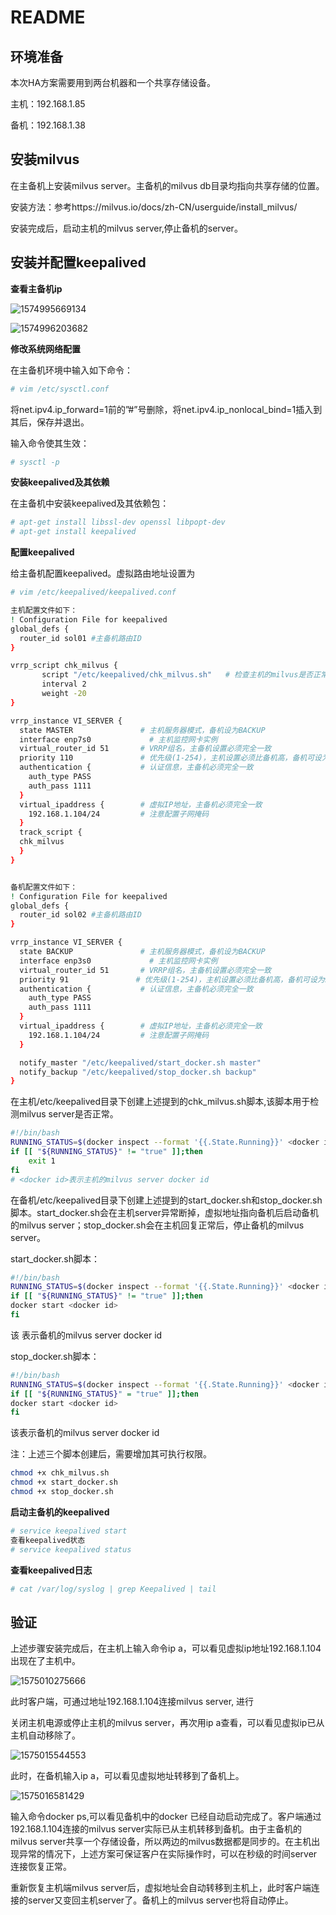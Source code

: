 # README

## 环境准备

本次HA方案需要用到两台机器和一个共享存储设备。

主机：192.168.1.85

备机：192.168.1.38



## 安装milvus

在主备机上安装milvus server。主备机的milvus db目录均指向共享存储的位置。

安装方法：参考https://milvus.io/docs/zh-CN/userguide/install_milvus/

安装完成后，启动主机的milvus server,停止备机的server。

## 安装并配置keepalived

**查看主备机ip**

![1574995669134](pic/1574995669134.png)

![1574996203682](pic\1574996203682.png)

**修改系统网络配置**

在主备机环境中输入如下命令：

```bash
# vim /etc/sysctl.conf
```

将net.ipv4.ip_forward=1前的”#”号删除，将net.ipv4.ip_nonlocal_bind=1插入到其后，保存并退出。

输入命令使其生效：

```bash
# sysctl -p
```

**安装keepalived及其依赖**

在主备机中安装keepalived及其依赖包：

```bash
# apt-get install libssl-dev openssl libpopt-dev
# apt-get install keepalived
```

**配置keepalived**

给主备机配置keepalived。虚拟路由地址设置为

```bash
# vim /etc/keepalived/keepalived.conf

主机配置文件如下：
! Configuration File for keepalived
global_defs {
  router_id sol01 #主备机路由ID
}

vrrp_script chk_milvus {
       script "/etc/keepalived/chk_milvus.sh"   # 检查主机的milvus是否正常运行脚本
       interval 2
       weight -20
}

vrrp_instance VI_SERVER {
  state MASTER               # 主机服务器模式，备机设为BACKUP
  interface enp7s0             # 主机监控网卡实例
  virtual_router_id 51       # VRRP组名，主备机设置必须完全一致
  priority 110               # 优先级(1-254)，主机设置必须比备机高，备机可设为90
  authentication {           # 认证信息，主备机必须完全一致
    auth_type PASS
    auth_pass 1111
  }
  virtual_ipaddress {        # 虚拟IP地址，主备机必须完全一致
    192.168.1.104/24         # 注意配置子网掩码
  }
  track_script {
  chk_milvus
  }
}


备机配置文件如下：
! Configuration File for keepalived
global_defs {
  router_id sol02 #主备机路由ID
}

vrrp_instance VI_SERVER {
  state BACKUP               # 主机服务器模式，备机设为BACKUP
  interface enp3s0             # 主机监控网卡实例
  virtual_router_id 51       # VRRP组名，主备机设置必须完全一致
  priority 91               # 优先级(1-254)，主机设置必须比备机高，备机可设为90
  authentication {           # 认证信息，主备机必须完全一致
    auth_type PASS
    auth_pass 1111
  }
  virtual_ipaddress {        # 虚拟IP地址，主备机必须完全一致
    192.168.1.104/24         # 注意配置子网掩码
  }

  notify_master "/etc/keepalived/start_docker.sh master"
  notify_backup "/etc/keepalived/stop_docker.sh backup"
}

```

在主机/etc/keepalived目录下创建上述提到的chk_milvus.sh脚本,该脚本用于检测milvus server是否正常。

```bash
#!/bin/bash
RUNNING_STATUS=$(docker inspect --format '{{.State.Running}}' <docker id>)
if [[ "${RUNNING_STATUS}" != "true" ]];then
    exit 1
fi
# <docker id>表示主机的milvus server docker id
```

在备机/etc/keepalived目录下创建上述提到的start_docker.sh和stop_docker.sh脚本。start_docker.sh会在主机server异常断掉，虚拟地址指向备机后启动备机的milvus server；stop_docker.sh会在主机回复正常后，停止备机的milvus server。

start_docker.sh脚本：

```bash
#!/bin/bash
RUNNING_STATUS=$(docker inspect --format '{{.State.Running}}' <docker id>)
if [[ "${RUNNING_STATUS}" != "true" ]];then
docker start <docker id>
fi
```

该 <docker id>表示备机的milvus server docker id

stop_docker.sh脚本：

```bash
#!/bin/bash
RUNNING_STATUS=$(docker inspect --format '{{.State.Running}}' <docker id>)
if [[ "${RUNNING_STATUS}" = "true" ]];then
docker start <docker id>
fi
```

 该<docker id>表示备机的milvus server docker id

注：上述三个脚本创建后，需要增加其可执行权限。

```bash
chmod +x chk_milvus.sh
chmod +x start_docker.sh
chmod +x stop_docker.sh
```

**启动主备机的keepalived**

```bash
# service keepalived start
查看keepalived状态
# service keepalived status
```

**查看keepalived日志**

```bash
# cat /var/log/syslog | grep Keepalived | tail
```

## 验证

上述步骤安装完成后，在主机上输入命令ip a，可以看见虚拟ip地址192.168.1.104出现在了主机中。

![1575010275666](pic\1575010275666.png)

此时客户端，可通过地址192.168.1.104连接milvus server, 进行

关闭主机电源或停止主机的milvus server，再次用ip a查看，可以看见虚拟ip已从主机自动移除了。

![1575015544553](pic\1575015544553.png)

此时，在备机输入ip a，可以看见虚拟地址转移到了备机上。

![1575016581429](pic\1575016581429.png)

输入命令docker ps,可以看见备机中的docker 已经自动启动完成了。客户端通过192.168.1.104连接的milvus server实际已从主机转移到备机。由于主备机的milvus server共享一个存储设备，所以两边的milvus数据都是同步的。在主机出现异常的情况下，上述方案可保证客户在实际操作时，可以在秒级的时间server连接恢复正常。

重新恢复主机端milvus server后，虚拟地址会自动转移到主机上，此时客户端连接的server又变回主机server了。备机上的milvus server也将自动停止。
